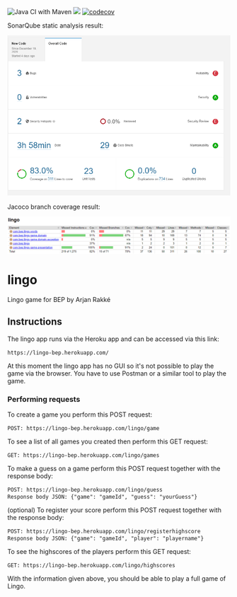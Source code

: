 ![Java CI with Maven](https://github.com/ArjanRakke/lingo/workflows/Java%20CI%20with%20Maven/badge.svg) ![](https://github.com/ArjanRakke/lingo/workflows/tests/badge.svg) [![codecov](https://codecov.io/gh/ArjanRakke/lingo/branch/master/graph/badge.svg?token=NJQY34S5JL)](https://codecov.io/gh/ArjanRakke/lingo)

SonarQube static analysis result:

![](images/SonarQubeAnalysis.PNG)

Jacoco branch coverage result:

![](images/Jacoco.PNG)

# lingo
Lingo game for BEP by Arjan Rakké

## Instructions

The lingo app runs via the Heroku app and can be accessed via this link:

```
https://lingo-bep.herokuapp.com/
```

At this moment the lingo app has no GUI so it's not possible to play the game via the browser.
You have to use Postman or a similar tool to play the game.

### Performing requests

To create a game you perform this POST request:
```
POST: https://lingo-bep.herokuapp.com/lingo/game
```

To see a list of all games you created then perform this GET request:
```
GET: https://lingo-bep.herokuapp.com/lingo/games
```

To make a guess on a game perform this POST request together with the response body:
```
POST: https://lingo-bep.herokuapp.com/lingo/guess
Response body JSON: {"game": "gameId", "guess": "yourGuess"}
```

(optional) To register your score perform this POST request together with the response body:
```
POST: https://lingo-bep.herokuapp.com/lingo/registerhighscore
Response body JSON: {"game": "gameId", "player": "playername"}
```

To see the highscores of the players perform this GET request:
```
GET: https://lingo-bep.herokuapp.com/lingo/highscores
```

With the information given above, you should be able to play a full game of Lingo.
